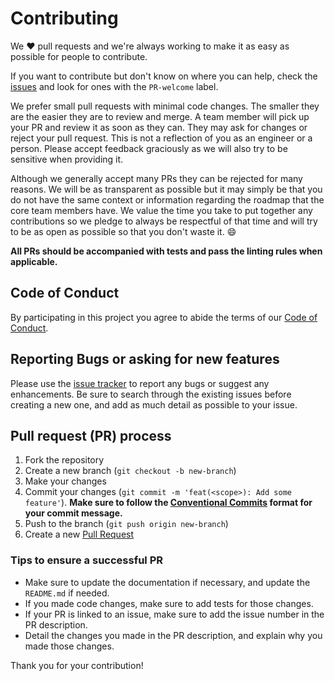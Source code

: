 # Contributing

We :heart: pull requests and we're always working to make it as easy as possible for people to contribute.

If you want to contribute but don't know on where you can help, check the [issues](https://github.com/ChatBootAI/chatbootai-samples/issues) and look for ones with the `PR-welcome` label.

We prefer small pull requests with minimal code changes. The smaller they are the easier they are to review and merge.
A team member will pick up your PR and review it as soon as they can. They may ask for changes or reject your pull request. This is not a reflection of you as an engineer or a person. Please accept feedback graciously as we will also try to be sensitive when providing it.

Although we generally accept many PRs they can be rejected for many reasons. We will be as transparent as possible but it may simply be that you do not have the same context or information regarding the roadmap that the core team members have. We value the time you take to put together any contributions so we pledge to always be respectful of that time and will try to be as open as possible so that you don't waste it. :smile:

**All PRs should be accompanied with tests and pass the linting rules when applicable.**

## Code of Conduct

By participating in this project you agree to abide the terms of our [Code of Conduct](CODE_OF_CONDUCT.md).

## Reporting Bugs or asking for new features

Please use the [issue tracker](https://github.com/ChatBootAI/chatbootai-samples/issues) to report any bugs or suggest any enhancements.
Be sure to search through the existing issues before creating a new one, and add as much detail as possible to your issue.

## Pull request (PR) process

1. Fork the repository
2. Create a new branch (`git checkout -b new-branch`)
3. Make your changes
4. Commit your changes (`git commit -m 'feat(<scope>): Add some feature'`). **Make sure to follow the [Conventional Commits](https://www.conventionalcommits.org/en/v1.0.0/) format for your commit message.**
5. Push to the branch (`git push origin new-branch`)
6. Create a new [Pull Request](https://docs.github.com/pull-requests/collaborating-with-pull-requests/proposing-changes-to-your-work-with-pull-requests/creating-a-pull-request)

### Tips to ensure a successful PR

- Make sure to update the documentation if necessary, and update the `README.md` if needed.
- If you made code changes, make sure to add tests for those changes.
- If your PR is linked to an issue, make sure to add the issue number in the PR description.
- Detail the changes you made in the PR description, and explain why you made those changes.

Thank you for your contribution!
